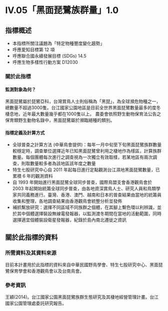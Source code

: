 # IV.05「黑面琵鷺族群量」1.0


## 指標概述

* 本指標所關注議題為「特定物種豐度變化趨勢」
* 呼應愛知目標第 12 項
* 呼應聯合國永續發展目標 (SDGs) 14.5
* 呼應生物多樣性行動方案 D12030

<script type="text/javascript" src="http://cdn.mathjax.org/mathjax/latest/MathJax.js?config=TeX-AMS-MML_HTMLorMML"></script>


### 關於此指標



#### 監測對象為何？

黑面琵鷺屬於琵鷺亞科，台灣賞鳥人士則俗稱為「黑琵」，為全球瀕危物種之一，總數量不超過3000隻。台江國家公園地區是目前全世界黑面琵鷺數量最多的度冬棲息地，近年最大數量幾乎都在1000隻以上。
農委會依照野生動物保育法公告之保育類野生動物名錄中，黑面琵鷺屬於瀕臨絕種的類別。

#### 指標定義及計算方式

* 全球普查之計算方法 (中華鳥會提供)：每年一月中旬至下旬黑面琵鷺族群數量較穩定時，調查單位選擇近年已知黑面琵鷺曾利用之棲地作為樣區，計算族群數量。每個團體每次進行之調查視為一次獨立有效取樣，若某地區有兩次調查，則取數量較多者為該地區該年度之數量
* 特生七股研究中心自 2011 年起每日進行定點觀測台江濕地黑面琵鷺數量，已累積 6 年的觀測資料
* 自 1993 年開始進行黑面琵鷺全球同步普查，國際鳥盟支會香港觀鳥會於 2003 年起開始統籌全球同步普查，由各地資深賞鳥人士、研究人員和鳥類學家共同義務進行。臺灣、香港、澳門、越南和日本的普查結果由當地的統籌員收集和整理，各地調查結果由香港觀鳥會統整分析並發佈 
* 補抓繫放研究：選擇不同區域不同族群之個體，在其腳上繫色環以利辨識，並於其中個體選擇裝設無線電發報器，以監測渡冬期間在當地的活動範圍，同時選擇適宜個體裝設衛星發報器，紀錄於島內南北遷徙之資訊


## 關於此指標的資料

### 所需資料及其資料來源

目前本計畫用於此指標的資料來自中華民國野鳥學會、特生七股研究中心、黑面琵鷺保育學會和香港觀鳥會以及台南鳥會。




### 參考資訊
王穎(2014)。台江國家公園黑面琵鷺族群生態研究及其棲地經營管理計畫。台江國家公園管理處委託研究報告。